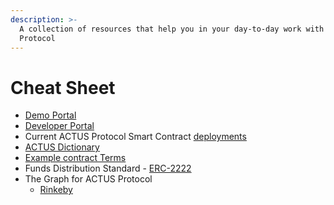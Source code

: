 ```yaml
---
description: >-
  A collection of resources that help you in your day-to-day work with ACTUS
  Protocol
---
```


# Cheat Sheet

* [Demo Portal](https://portal.atpar.io/)
* [Developer Portal](https://developer.atpar.io/)
* Current ACTUS Protocol Smart Contract [deployments](https://github.com/atpar/ap-monorepo/tree/master/packages/protocol/deployments) 
* [ACTUS Dictionary](https://github.com/actusfrf/actus-dictionary)
* [Example contract Terms](guides/example-contract-terms.md)
* Funds Distribution Standard - [ERC-2222](https://github.com/ethereum/EIPs/issues/2222)
* The Graph for ACTUS Protocol
  * [Rinkeby](https://thegraph.com/explorer/subgraph/atpar/actus-protocol-rinkeby)



